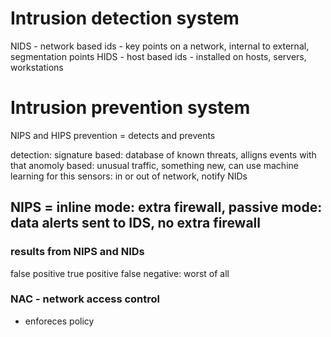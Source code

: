 # Intrusion detection system
NIDS - network based ids - key points on a network, internal to external, segmentation points
HIDS - host based ids - installed on hosts, servers, workstations

# Intrusion prevention system
NIPS and HIPS
prevention = detects and prevents

detection:
signature based: database of known threats, alligns events with that
anomoly based: unusual traffic, something new, can use machine learning for this
sensors: in or out of network, notify NIDs

## NIPS = inline mode: extra firewall, passive mode: data alerts sent to IDS, no extra firewall

### results from NIPS and NIDs
false positive
true positive
false negative: worst of all

### NAC - network access control
- enforeces policy
